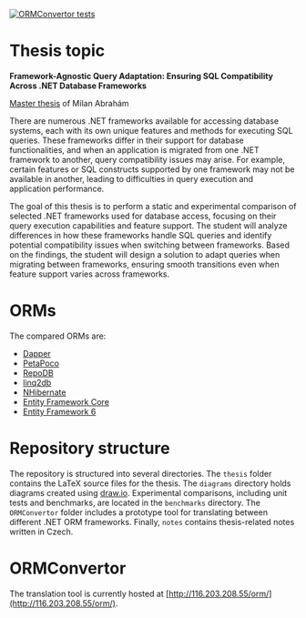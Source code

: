 [![ORMConvertor tests](https://github.com/milan252525/orm-comparison/actions/workflows/ormconvertor-tests.yml/badge.svg)](https://github.com/milan252525/orm-comparison/actions/workflows/ormconvertor-tests.yml)

# Thesis topic
**Framework-Agnostic Query Adaptation: Ensuring SQL Compatibility Across .NET Database Frameworks**

[Master thesis](https://is.cuni.cz/studium/dipl_st/index.php?id=&tid=&do=main&doo=detail&did=277574) of Milan Abrahám 

There are numerous .NET frameworks available for accessing database systems, each with its own unique features and methods for executing SQL queries. These frameworks differ in their support for database functionalities, and when an application is migrated from one .NET framework to another, query compatibility issues may arise. For example, certain features or SQL constructs supported by one framework may not be available in another, leading to difficulties in query execution and application performance.

The goal of this thesis is to perform a static and experimental comparison of selected .NET frameworks used for database access, focusing on their query execution capabilities and feature support. The student will analyze differences in how these frameworks handle SQL queries and identify potential compatibility issues when switching between frameworks. Based on the findings, the student will design a solution to adapt queries when migrating between frameworks, ensuring smooth transitions even when feature support varies across frameworks.

# ORMs
The compared ORMs are:
- [Dapper](https://github.com/DapperLib/Dapper)
- [PetaPoco](https://github.com/CollaboratingPlatypus/PetaPoco)
- [RepoDB](https://github.com/mikependon/RepoDB)
- [linq2db](https://github.com/linq2db/linq2db)
- [NHibernate](https://github.com/nhibernate)
- [Entity Framework Core](https://github.com/dotnet/efcore)
- [Entity Framework 6](https://github.com/dotnet/ef6)


# Repository structure
The repository is structured into several directories. The `thesis` folder contains the LaTeX source files for the thesis. The `diagrams` directory holds diagrams created using [draw.io](https://www.drawio.com/). Experimental comparisons, including unit tests and benchmarks, are located in the `benchmarks` directory. The `ORMConvertor` folder includes a prototype tool for translating between different .NET ORM frameworks. Finally, `notes` contains thesis-related notes written in Czech.

# ORMConvertor
The translation tool is currently hosted at [http://116.203.208.55/orm/](http://116.203.208.55/orm/).

